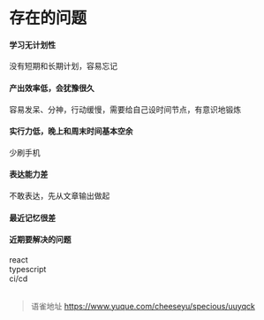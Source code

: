 # 存在的问题
#### 学习无计划性

没有短期和长期计划，容易忘记

#### 产出效率低，会犹豫很久

容易发呆、分神，行动缓慢，需要给自己设时间节点，有意识地锻炼

#### 实行力低，晚上和周末时间基本空余

少刷手机

#### 表达能力差

不敢表达，先从文章输出做起

#### 最近记忆很差

#### 近期要解决的问题

react  
typescript  
ci/cd  
​
  
> 语雀地址 https://www.yuque.com/cheeseyu/specious/uuyqck